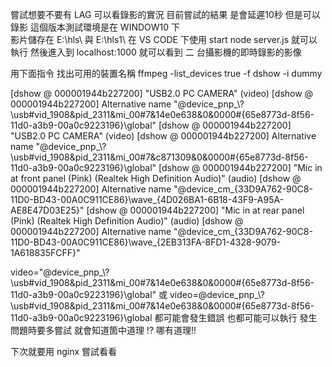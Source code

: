 嘗試想要不要有 LAG 可以看錄影的實況   目前嘗試的結果  是會延遲10秒  但是可以錄影
這個版本測試環境是在 WINDOW10 下  
影片儲存在 E:\hls\  與 E:\hls1\ 
在 VS CODE 下使用 start node server.js 就可以執行
然後進入到  localhost:1000 就可以看到 二 台攝影機的即時錄影的影像

用下面指令  找出可用的裝置名稱
ffmpeg -list_devices true -f dshow -i dummy  

[dshow @ 000001944b227200] "USB2.0 PC CAMERA" (video)
[dshow @ 000001944b227200]   Alternative name "@device_pnp_\\?\usb#vid_1908&pid_2311&mi_00#7&14e0e638&0&0000#{65e8773d-8f56-11d0-a3b9-00a0c9223196}\global"
[dshow @ 000001944b227200] "USB2.0 PC CAMERA" (video)
[dshow @ 000001944b227200]   Alternative name "@device_pnp_\\?\usb#vid_1908&pid_2311&mi_00#7&c871309&0&0000#{65e8773d-8f56-11d0-a3b9-00a0c9223196}\global"
[dshow @ 000001944b227200] "Mic in at front panel (Pink) (Realtek High Definition Audio)" (audio)
[dshow @ 000001944b227200]   Alternative name "@device_cm_{33D9A762-90C8-11D0-BD43-00A0C911CE86}\wave_{4D026BA1-6B18-43F9-A95A-AE8E47D03E25}"
[dshow @ 000001944b227200] "Mic in at rear panel (Pink) (Realtek High Definition Audio)" (audio)
[dshow @ 000001944b227200]   Alternative name "@device_cm_{33D9A762-90C8-11D0-BD43-00A0C911CE86}\wave_{2EB313FA-8FD1-4328-9079-1A618835FCFF}"

video="@device_pnp_\\?\usb#vid_1908&pid_2311&mi_00#7&14e0e638&0&0000#{65e8773d-8f56-11d0-a3b9-00a0c9223196}\global"
或
video=@device_pnp_\\?\usb#vid_1908&pid_2311&mi_00#7&14e0e638&0&0000#{65e8773d-8f56-11d0-a3b9-00a0c9223196}\global
都可能會發生錯誤 也都可能可以執行  發生問題時要多嘗試  就會知道箇中道理  !? 哪有道理!!

下次就要用 nginx 嘗試看看
